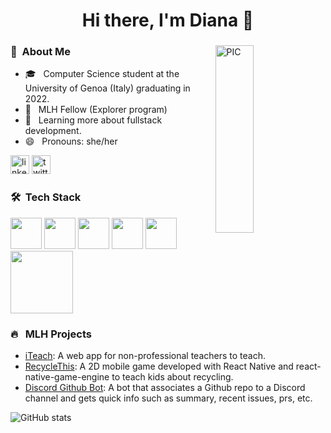 <h1 align=center> Hi there, I'm Diana 👋 </h1>

<div>
  <img width = "35%" align="right" alt="PIC" height="300px" src="https://image.freepik.com/free-vector/programmer-desktop-working-illustration_52683-26691.jpg" />
<div align="left"> 
<h3>🌻 &nbsp;About Me </h3>

- 🎓 &nbsp; Computer Science student at the University of Genoa (Italy) graduating in 2022.
- 💼 &nbsp; MLH Fellow (Explorer program) 
- 🌱 &nbsp; Learning more about fullstack development.
- 😄 &nbsp; Pronouns: she/her
</div>

[<img src='https://cdn.jsdelivr.net/npm/simple-icons@3.0.1/icons/linkedin.svg' alt='linkedin' height='30'>](https://www.linkedin.com/in/dianamukhanova/) [<img src='https://cdn.jsdelivr.net/npm/simple-icons@3.0.1/icons/twitter.svg' alt='twitter' height='30'>](https://twitter.com/diananova25) 

<h3> 🛠 &nbsp;Tech Stack</h3>

<p>
  <img src="https://media3.giphy.com/media/ln7z2eWriiQAllfVcn/200w.webp" width="50">
  <img src="https://i.giphy.com/media/LMt9638dO8dftAjtco/200.webp"   width="50">
  <img src="https://i.giphy.com/media/eNAsjO55tPbgaor7ma/200w.webp" width="50">
  <img src="https://i.giphy.com/media/IdyAQJVN2kVPNUrojM/200.webp" width="50">
  <img src="https://media3.giphy.com/media/kdFc8fubgS31b8DsVu/giphy.webp" width="50">
  <img src="https://media.giphy.com/media/kH1DBkPNyZPOk0BxrM/giphy.gif" width="100">
  <p>
    
<h3> 🔥 &nbsp MLH Projects</h3>

<p>
  
 - [iTeach](https://github.com/MLH-Fellowship/zusammen): A web app for non-professional teachers to teach. 
 - [RecycleThis](https://github.com/MLH-Fellowship/paper-toss): A 2D mobile game developed with React Native and react-native-game-engine to teach kids about recycling. 
 - [Discord Github Bot](https://github.com/MLH-Fellowship/github-discord-bot): A bot that associates a Github repo to a Discord channel and gets quick info such as summary, recent issues, prs, etc.

</p>

![GitHub stats](https://github-readme-stats.vercel.app/api?username=diananova&show_icons=true)


<!--
**diananova/diananova** is a ✨ _special_ ✨ repository because its `README.md` (this file) appears on your GitHub profile.

- 🔭 I’m currently working on ...
- 🌱 I’m currently learning ...
- 👯 I’m looking to collaborate on ...
- 🤔 I’m looking for help with ...
- 💬 Ask me about ...
- 📫 How to reach me: ...
- 😄 Pronouns: ...
- ⚡ Fun fact: ...
-->
